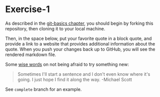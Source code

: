 # Exercise-1

As described in the [git-basics
chapter](https://info201.github.io/git-basics.html), you should begin
by forking this repository, then cloning it to your local machine.

Then, in the space below, put your favorite quote in a block quote,
and provide a link to a website that provides additional information
about the quote. When you push your changes back up to GitHub, you
will see the rendered markdown file.

Some [wise words](https://www.businessnewsdaily.com/7977-the-office-michael-scott-quotes.html) on not being afraid to try something new:
> Sometimes I'll start a sentence and I don't even know where it's going. I just hope I find it along the way.
> -Michael Scott


See `complete` branch for an example.
